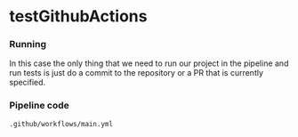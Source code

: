 # testGithubActions
### Running

In this case the only thing that we need to run our project in the pipeline and run tests is just do a commit to the repository or a PR that is currently specified.

### Pipeline code 

`.github/workflows/main.yml`

